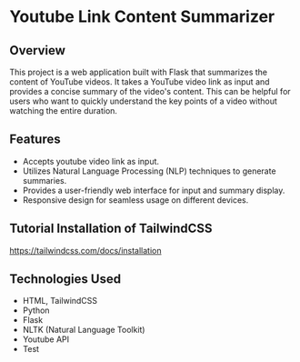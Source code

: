 # Youtube Link Content Summarizer

## Overview
This project is a web application built with Flask that summarizes the content of YouTube videos. It takes a YouTube video link as input and provides a concise summary of the video's content. This can be helpful for users who want to quickly understand the key points of a video without watching the entire duration.

## Features
* Accepts youtube video link as input.
* Utilizes Natural Language Processing (NLP) techniques to generate summaries.
* Provides a user-friendly web interface for input and summary display.
* Responsive design for seamless usage on different devices.

## Tutorial Installation of TailwindCSS
https://tailwindcss.com/docs/installation

## Technologies Used
* HTML, TailwindCSS
* Python
* Flask
* NLTK (Natural Language Toolkit)
* Youtube API
* Test
